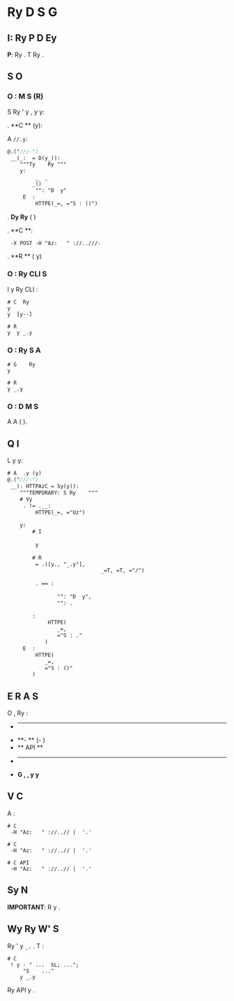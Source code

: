 # Ry D S G

## I: Ry P D  Ey

**P**: Ry         . T Ry     .

## S O

### O : M S (R)

S Ry ' y   , y    y:

. **C   ** (y):

A   `//.y`:

```y
@.("///-")
 __(_:  = D(y_)):
    """Ty    Ry """
    y:
         _  _
        _()
         "": "D  y"
     E  :
         HTTPE(_=, ="S : ()")
```

. **Dy  Ry** ( )

. **C   **:
```
 -X POST -H "Az:   " ://..///-
```

. **R  **   ( y)

### O : Ry CLI S

I y  Ry CLI :

```
# C  Ry 
y 
y  [y--]

# R  
y  y _.y
```

### O : Ry S A

```
# G    Ry 
y 

# R    
y _.y
```

### O : D M  S

A   A  (   ).

## Q  I

L    y    y:

```y
# A  .y (y)
@.("///-")
 __(: HTTPAzC = Sy(y)):
    """TEMPORARY: S Ry    """
    # Vy  
     . != .__:
         HTTPE(_=, ="Uz")
    
    y:
        # I   
         
         y
        
        # R  
         = .([y., "_.y"], 
                              _=T, =T, ="/")
        
         . == :
             
                "": "D  y",
                "": .
            
        :
             HTTPE(
                _=, 
                ="S : ."
            )
     E  :
         HTTPE(
            _=, 
            ="S : ()"
        )
```

## E R A S

O , Ry  :
-  ** ** 
-  **- ** (-  )
-  ** API **
-  ** **
-  **G , , y y**

## V C

A :

```
# C  
 -H "Az:   " ://..// |  '.'

# C    
 -H "Az:   " ://..// |  '.'

# C API 
 -H "Az:   " ://..// |  '.'
```

## Sy N

**IMPORTANT**: R       y .

## Wy Ry W' S

Ry ' y       `_.` . T   :

```
# C    
 ! y - " ...  SL; ..."; 
     "S    ..."
    y _.y

```

 Ry    API  y   .
